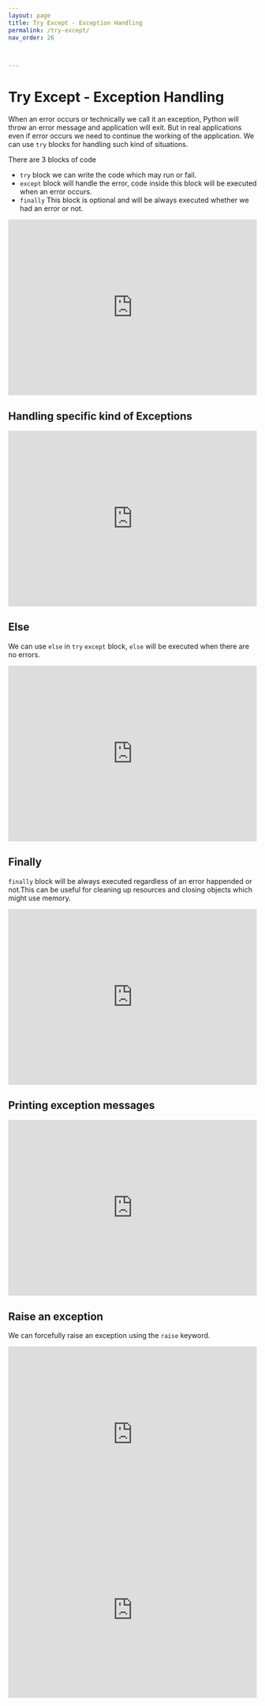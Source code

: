 ```yaml
---
layout: page
title: Try Except - Exception Handling 
permalink: /try-except/
nav_order: 26



---
```

# Try Except - Exception Handling
When an error occurs or technically we call it an exception, Python will throw an error message and application will exit. But in real applications even if error occurs we need to continue the working of the application. We can use `try` blocks for handling such kind of situations.

There are 3 blocks of code
* `try` block we can write the code which may run or fail.
* `except` block will handle the error, code inside this block will be executed when an error occurs.
* `finally` This block is optional and will be always executed whether we had an error or not.

<div class="code-example">
<iframe src="https://trinket.io/embed/python3/6fc0c0c1e4" width="100%" height="356" frameborder="0" marginwidth="0" marginheight="0" allowfullscreen></iframe>
</div>

## Handling specific kind of Exceptions

<div class="code-example">
<iframe src="https://trinket.io/embed/python3/37669a9353" width="100%" height="356" frameborder="0" marginwidth="0" marginheight="0" allowfullscreen></iframe>
</div>


## Else
We can use `else` in `try` `except` block, `else` will be executed when there are no errors.

<div class="code-example">
<iframe src="https://trinket.io/embed/python3/25ce9846a2" width="100%" height="356" frameborder="0" marginwidth="0" marginheight="0" allowfullscreen></iframe>
</div>


## Finally
`finally` block will be always executed regardless of an error happended or not.This can be useful for cleaning up resources and closing objects which might use memory.

<div class="code-example">
<iframe src="https://trinket.io/embed/python3/10eaa8d3d9" width="100%" height="356" frameborder="0" marginwidth="0" marginheight="0" allowfullscreen></iframe>
</div>

## Printing exception messages

<div class="code-example">
<iframe src="https://trinket.io/embed/python3/7d36481991" width="100%" height="356" frameborder="0" marginwidth="0" marginheight="0" allowfullscreen></iframe>
</div>


## Raise an exception
We can forcefully raise an exception using the `raise` keyword.

<div class="code-example">
<iframe src="https://trinket.io/embed/python3/5735296cc0" width="100%" height="356" frameborder="0" marginwidth="0" marginheight="0" allowfullscreen></iframe>
</div>

<div class="code-example">
<iframe src="https://trinket.io/embed/python3/1762219b4b" width="100%" height="356" frameborder="0" marginwidth="0" marginheight="0" allowfullscreen></iframe>
</div>


